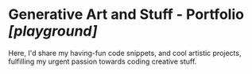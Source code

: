 # Generative Art and Stuff - Portfolio *[playground]*
Here, I'd share my having-fun code snippets, and cool artistic projects, fulfilling my urgent passion towards coding creative stuff.
